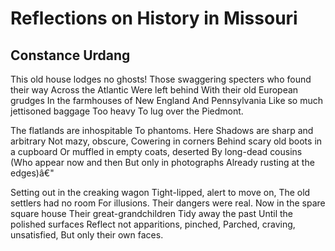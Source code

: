 # Reflections on History in Missouri
## Constance Urdang
This old house lodges no ghosts!
Those swaggering specters who found their way
Across the Atlantic
Were left behind
With their old European grudges
In the farmhouses of New England
And Pennsylvania
Like so much jettisoned baggage
Too heavy
To lug over the Piedmont.

The flatlands are inhospitable
To phantoms. Here
Shadows are sharp and arbitrary
Not mazy, obscure,
Cowering in corners
Behind scary old boots in a cupboard
Or muffled in empty coats, deserted
By long-dead cousins
(Who appear now and then
But only in photographs
Already rusting at the edges)â€"

Setting out in the creaking wagon
Tight-lipped, alert to move on,
The old settlers had no room
For illusions.
Their dangers were real.
Now in the spare square house
Their great-grandchildren
Tidy away the past
Until the polished surfaces
Reflect not apparitions, pinched,
Parched, craving, unsatisfied,
But only their own faces.